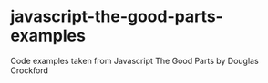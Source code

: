 # javascript-the-good-parts-examples

Code examples taken from Javascript The Good Parts by Douglas Crockford